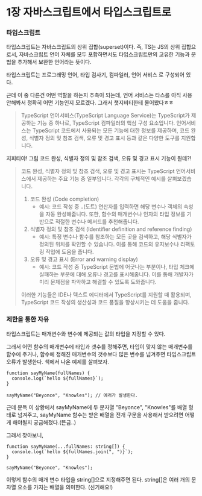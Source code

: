 # 1장 자바스크립트에서 타입스크립트로

### 타입스크립트

타입스크립트는 자바스크립트의 상위 집합(superset)이다. 즉, TS는 JS의 상위 집합으로서, 자바스크립트 언어 자체를 모두 포함하면서도 타입스크립트만의 고유한 기능과 문법을 추가해서 보완한 언어라는 뜻이다.

타입스크립트는 프로그래밍 언어, 타입 검사기, 컴파일러, 언어 서비스 로 구성되어 있다.

근데 이 중 다른건 어떤 역할을 하는지 추측이 되는데, 언어 서비스는 타스를 아직 사용 안해봐서 정확히 어떤 기능인지 모르겠다. 그래서 챗지비티한테 물어봤다ㅎㅎ

> TypeScript 언어서비스(TypeScript Language Service)는 TypeScript가 제공하는 기능 중 하나로, TypeScript 컴파일러의 핵심 구성 요소입니다. 언어서비스는 TypeScript 코드에서 사용되는 모든 기능에 대한 정보를 제공하며, 코드 완성, 식별자 정의 및 참조 검색, 오류 및 경고 표시 등과 같은 다양한 도구를 지원합니다.
> 

지피티야! 그럼 코드 완성, 식별자 정의 및 참조 검색, 오류 및 경고 표시 기능이 뭔데?!

> 코드 완성, 식별자 정의 및 참조 검색, 오류 및 경고 표시는 TypeScript 언어서비스에서 제공하는 주요 기능 중 일부입니다. 각각의 구체적인 예시를 살펴보겠습니다.
> 
> 1. 코드 완성 (Code completion)
>     - 예시: 코드 작성 중 **`.`**(도트) 연산자를 입력하면 해당 변수나 객체의 속성을 자동 완성해줍니다. 또한, 함수의 매개변수나 인자의 타입 정보를 기반으로 적절한 변수나 메서드를 추천해줍니다.
> 2. 식별자 정의 및 참조 검색 (Identifier definition and reference finding)
>     - 예시: 특정 변수나 함수를 참조하는 모든 곳을 검색하고, 해당 식별자가 정의된 위치를 확인할 수 있습니다. 이를 통해 코드의 유지보수나 리팩토링 작업에 도움을 줍니다.
> 3. 오류 및 경고 표시 (Error and warning display)
>     - 예시: 코드 작성 중 TypeScript 문법에 어긋나는 부분이나, 타입 체크에 실패하는 부분에 대해 오류나 경고를 표시해줍니다. 이를 통해 개발자가 미리 문제점을 파악하고 해결할 수 있도록 도와줍니다.
> 
> 이러한 기능들은 IDE나 텍스트 에디터에서 TypeScript를 지원할 때 활용되며, TypeScript 코드 작성의 생산성과 코드 품질을 향상시키는 데 도움을 줍니다.
> 

### 제한을 통한 자유

타입스크립트는 매개변수와 변수에 제공되는 값의 타입을 지정할 수 있다.

그래서 어떤 함수의 매개변수에 타입과 갯수를 정해주면, 타입이 맞지 않는 매개변수를 함수에 주거나, 함수에 정해진 매개변수의 갯수보다 많은 변수를 넘겨주면 타입스크립트 오류가 발생한다. 책에서 나온 예제를 살펴보자.

```tsx
function sayMyName(fullNames) {
  console.log(`hello ${fullNames}`);
}

sayMyName("Beyonce", "Knowles"); // 에러가 발생한다.
```

근데 문득 이 상황에서 sayMyName에 두 문자열 "Beyonce", "Knowles"를 배열 형태로 넘겨주고, sayMyName 함수는 받은 배열을 전개 구문을 사용해서 받으려면 어떻게 해야될지 궁금해졌다.(뜬금..)

그래서 찾아보니,

```tsx
function sayMyName(...fullNames: string[]) {
  console.log(`hello ${fullNames.join(", ")}`);
}

sayMyName("Beyonce", "Knowles");
```

이렇게 함수의 매개 변수 타입을 string[]으로 지정해주면 된다. string[]은 여러 개의 문자열 요소를 가지는 배열을 의미한다. (신기해요!)

